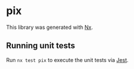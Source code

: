 # pix

This library was generated with [Nx](https://nx.dev).

## Running unit tests

Run `nx test pix` to execute the unit tests via [Jest](https://jestjs.io).
